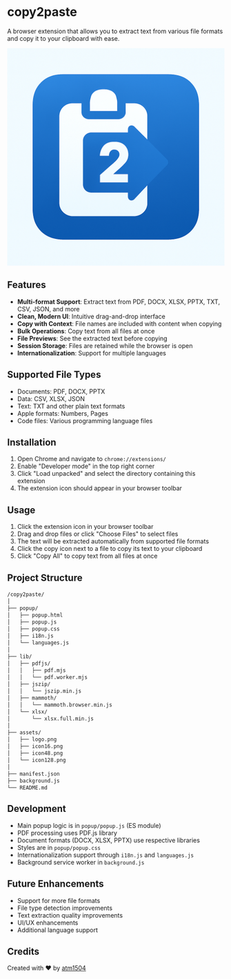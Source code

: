 # copy2paste

A browser extension that allows you to extract text from various file formats and copy it to your clipboard with ease.

![copy2paste logo](assets/logo.png)

## Features

- **Multi-format Support**: Extract text from PDF, DOCX, XLSX, PPTX, TXT, CSV, JSON, and more
- **Clean, Modern UI**: Intuitive drag-and-drop interface
- **Copy with Context**: File names are included with content when copying
- **Bulk Operations**: Copy text from all files at once
- **File Previews**: See the extracted text before copying
- **Session Storage**: Files are retained while the browser is open
- **Internationalization**: Support for multiple languages

## Supported File Types

- Documents: PDF, DOCX, PPTX
- Data: CSV, XLSX, JSON
- Text: TXT and other plain text formats
- Apple formats: Numbers, Pages
- Code files: Various programming language files

## Installation

1. Open Chrome and navigate to `chrome://extensions/`
2. Enable "Developer mode" in the top right corner
3. Click "Load unpacked" and select the directory containing this extension
4. The extension icon should appear in your browser toolbar

## Usage

1. Click the extension icon in your browser toolbar
2. Drag and drop files or click "Choose Files" to select files
3. The text will be extracted automatically from supported file formats
4. Click the copy icon next to a file to copy its text to your clipboard
5. Click "Copy All" to copy text from all files at once

## Project Structure

```
/copy2paste/
│
├── popup/
│   ├── popup.html
│   ├── popup.js
│   ├── popup.css
│   ├── i18n.js
│   └── languages.js
│
├── lib/
│   ├── pdfjs/
│   │   ├── pdf.mjs
│   │   └── pdf.worker.mjs
│   ├── jszip/
│   │   └── jszip.min.js
│   ├── mammoth/
│   │   └── mammoth.browser.min.js
│   └── xlsx/
│       └── xlsx.full.min.js
│
├── assets/
│   ├── logo.png
│   ├── icon16.png
│   ├── icon48.png
│   └── icon128.png
│
├── manifest.json
├── background.js
└── README.md
```

## Development

- Main popup logic is in `popup/popup.js` (ES module)
- PDF processing uses PDF.js library
- Document formats (DOCX, XLSX, PPTX) use respective libraries
- Styles are in `popup/popup.css`
- Internationalization support through `i18n.js` and `languages.js`
- Background service worker in `background.js`

## Future Enhancements

- Support for more file formats
- File type detection improvements
- Text extraction quality improvements
- UI/UX enhancements
- Additional language support

## Credits

Created with ❤️ by [atm1504](https://github.com/atm1504)
